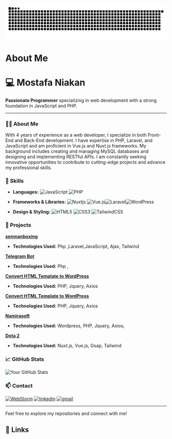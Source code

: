 
![Logo](assets/image/git.svg)
# About Me

# 💻 Mostafa Niakan

**Passionate Programmer** specializing in web development with a strong foundation in JavaScript and PHP.

---

### 👨‍💻 About Me
With 4 years of experience as a web developer, I specialize in both Front-End and Back-End
development. I have expertise in PHP, Laravel, and JavaScript and am proficient in Vue.js and
Nuxt.js frameworks. My background includes creating and managing MySQL databases and
designing and implementing RESTful APIs. I am constantly seeking innovative opportunities to
contribute to cutting-edge projects and advance my professional skills.


### 🔧 Skills
- **Languages:** 
![JavaScript](https://img.shields.io/badge/javascript-%23323330.svg?style=for-the-badge&logo=javascript&logoColor=%23F7DF1E) ![PHP](https://img.shields.io/badge/php-%23777BB4.svg?style=for-the-badge&logo=php&logoColor=white)


- **Frameworks & Libraries:** 
![Nuxtjs](https://img.shields.io/badge/Nuxt-002E3B?style=for-the-badge&logo=nuxtdotjs&logoColor=#00DC82) ![Vue.js](https://img.shields.io/badge/vuejs-%2335495e.svg?style=for-the-badge&logo=vuedotjs&logoColor=%234FC08D)![Laravel](https://img.shields.io/badge/laravel-%23FF2D20.svg?style=for-the-badge&logo=laravel&logoColor=white)![WordPress](https://img.shields.io/badge/WordPress-%23117AC9.svg?style=for-the-badge&logo=WordPress&logoColor=white)


- **Design & Styling:** 
![HTML5](https://img.shields.io/badge/html5-%23E34F26.svg?style=for-the-badge&logo=html5&logoColor=white) ![CSS3](https://img.shields.io/badge/css3-%231572B6.svg?style=for-the-badge&logo=css3&logoColor=white) ![TailwindCSS](https://img.shields.io/badge/tailwindcss-%2338B2AC.svg?style=for-the-badge&logo=tailwind-css&logoColor=white)
### 🚀 Projects
 **[semnanboxing](semnanboxing.ir)**  
- **Technologies Used:** Php ,Laravel,JavaScript, Ajax, Tailwind


 **[Telegram Bot](semnanboxing.ir)**  
- **Technologies Used:** Php ,

 **[Convert HTML Template to WordPress](https://github.com/mostafaniakan/wordpress_news_template)**
- **Technologies Used:** PHP, Jquery, Axios

 **[Convert HTML Template to WordPress](https://github.com/mostafaniakan/wordpress_news_template)**
- **Technologies Used:** PHP, Jquery, Axios

 **[Namirasoft](https://namirasoft.com/)**
- **Technologies Used:** Wordpress, PHP, Jquery, Axios, 

**[Dota 2](https://dota2-nuxt.netlify.app/)**
- **Technologies Used:** Nuxt.js, Vue.js, Gsap, Tailwind
### 📈 GitHub Stats
![Your GitHub Stats](https://github-readme-stats.vercel.app/api?username=mostafaniakan&show_icons=true&theme=radical)
### 📫 Contact
[![WebStorm](https://img.shields.io/badge/webstorm-143?style=for-the-badge&logo=webstorm&logoColor=white&color=black)](https://mostafank.ir/)
[![linkedin](https://img.shields.io/badge/linkedin-0A66C2?style=for-the-badge&logo=linkedin&logoColor=white)](www.linkedin.com/in/mostafaniakan)
[![gmail](https://img.shields.io/badge/gmail-D14836?style=for-the-badge&logo=gmail&logoColor=white)](mailto:mostafaniakan96@gmail.com)




---

Feel free to explore my repositories and connect with me!
## 🔗 Links


